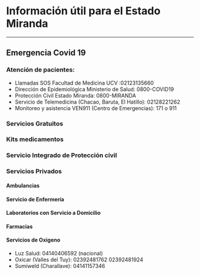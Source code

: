 
# Información útil para el Estado Miranda
---
## Emergencia Covid  19

### Atención de pacientes:
* Llamadas SOS  Facultad de Medicina UCV :02123135660
* Dirección de Epidemiológica Ministerio de Salud: 0800-COVID19
* Protección Civil Estado Miranda: 0800-MIRANDA
* Servicio de Telemedicina (Chacao, Baruta, El Hatillo): 02128221262
* Monitoreo y asistencia VEN911 (Centro de Emergencias): 171 o 911

### Servicios Gratuitos 

     
### Kits medicamentos




### Servicio Integrado de Protección civil

### Servicios Privados

#### Ambulancias

#### Servicio de Enfermería

#### Laboratorios con Servicio a Domicilio


#### Farmacias


#### Servicios de Oxigeno
* Luz Salud: 04140406592 (nacional)
* Oxicar (Valles del Tuy): 02392481762 02392481924
* Sumiweld (Charallave): 04141157346 
